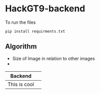 # HackGT9-backend

To run the files 

`pip install requirments.txt`


## Algorithm 
- Size of Image in relation to other images
- 




|Backend||
|-|-|
|This is cool||


